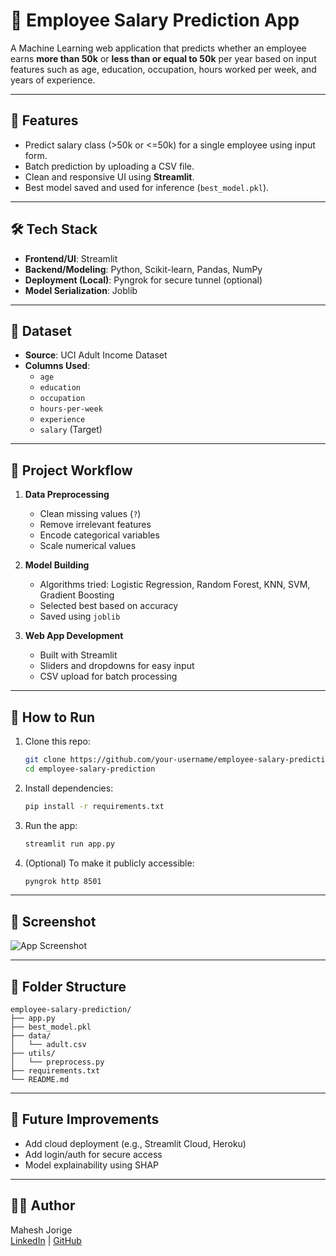 
# 💼 Employee Salary Prediction App

A Machine Learning web application that predicts whether an employee earns **more than 50k** or **less than or equal to 50k** per year based on input features such as age, education, occupation, hours worked per week, and years of experience.

---

## 🚀 Features

- Predict salary class (>50k or <=50k) for a single employee using input form.
- Batch prediction by uploading a CSV file.
- Clean and responsive UI using **Streamlit**.
- Best model saved and used for inference (`best_model.pkl`).

---

## 🛠️ Tech Stack

- **Frontend/UI**: Streamlit  
- **Backend/Modeling**: Python, Scikit-learn, Pandas, NumPy  
- **Deployment (Local)**: Pyngrok for secure tunnel (optional)  
- **Model Serialization**: Joblib

---

## 📁 Dataset

- **Source**: UCI Adult Income Dataset  
- **Columns Used**:  
  - `age`  
  - `education`  
  - `occupation`  
  - `hours-per-week`  
  - `experience`  
  - `salary` (Target)

---

## 🔁 Project Workflow

1. **Data Preprocessing**  
   - Clean missing values (`?`)  
   - Remove irrelevant features  
   - Encode categorical variables  
   - Scale numerical values  

2. **Model Building**  
   - Algorithms tried: Logistic Regression, Random Forest, KNN, SVM, Gradient Boosting  
   - Selected best based on accuracy  
   - Saved using `joblib`

3. **Web App Development**  
   - Built with Streamlit  
   - Sliders and dropdowns for easy input  
   - CSV upload for batch processing  

---

## 🧪 How to Run

1. Clone this repo:
   ```bash
   git clone https://github.com/your-username/employee-salary-prediction.git
   cd employee-salary-prediction
   ```

2. Install dependencies:
   ```bash
   pip install -r requirements.txt
   ```

3. Run the app:
   ```bash
   streamlit run app.py
   ```

4. (Optional) To make it publicly accessible:
   ```bash
   pyngrok http 8501
   ```

---

## 📸 Screenshot

![App Screenshot](screenshots/streamlit_ui.png)

---

## 📂 Folder Structure

```
employee-salary-prediction/
├── app.py
├── best_model.pkl
├── data/
│   └── adult.csv
├── utils/
│   └── preprocess.py
├── requirements.txt
└── README.md
```

---

## 📌 Future Improvements

- Add cloud deployment (e.g., Streamlit Cloud, Heroku)
- Add login/auth for secure access
- Model explainability using SHAP

---

## 👨‍💻 Author

Mahesh Jorige  
[LinkedIn](https://www.linkedin.com/in/maheshjorige/) | [GitHub](https://github.com/Mahesh-WebWizard)
